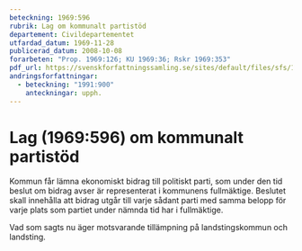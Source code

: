 ```yaml
---
beteckning: 1969:596
rubrik: Lag om kommunalt partistöd
departement: Civildepartementet
utfardad_datum: 1969-11-28
publicerad_datum: 2008-10-08
forarbeten: "Prop. 1969:126; KU 1969:36; Rskr 1969:353"
pdf_url: https://svenskforfattningssamling.se/sites/default/files/sfs/1969-11/SFS1969-596.pdf
andringsforfattningar:
  - beteckning: "1991:900"
    anteckningar: upph.
---
```


# Lag (1969:596) om kommunalt partistöd

Kommun får lämna ekonomiskt bidrag till politiskt parti, som under den tid beslut om bidrag avser är representerat i kommunens fullmäktige. Beslutet skall innehålla att bidrag utgår till varje sådant parti med samma belopp för varje plats som partiet under nämnda tid har i fullmäktige.

Vad som sagts nu äger motsvarande tillämpning på landstingskommun och landsting.